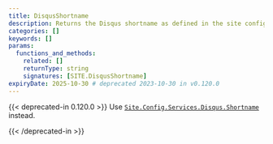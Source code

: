 ```yaml
---
title: DisqusShortname
description: Returns the Disqus shortname as defined in the site configuration.
categories: []
keywords: []
params:
  functions_and_methods:
    related: []
    returnType: string
    signatures: [SITE.DisqusShortname]
expiryDate: 2025-10-30 # deprecated 2023-10-30 in v0.120.0
---
```


{{< deprecated-in 0.120.0 >}}
Use [`Site.Config.Services.Disqus.Shortname`] instead.

[`Site.Config.Services.Disqus.Shortname`]: /methods/site/config/
{{< /deprecated-in >}}
